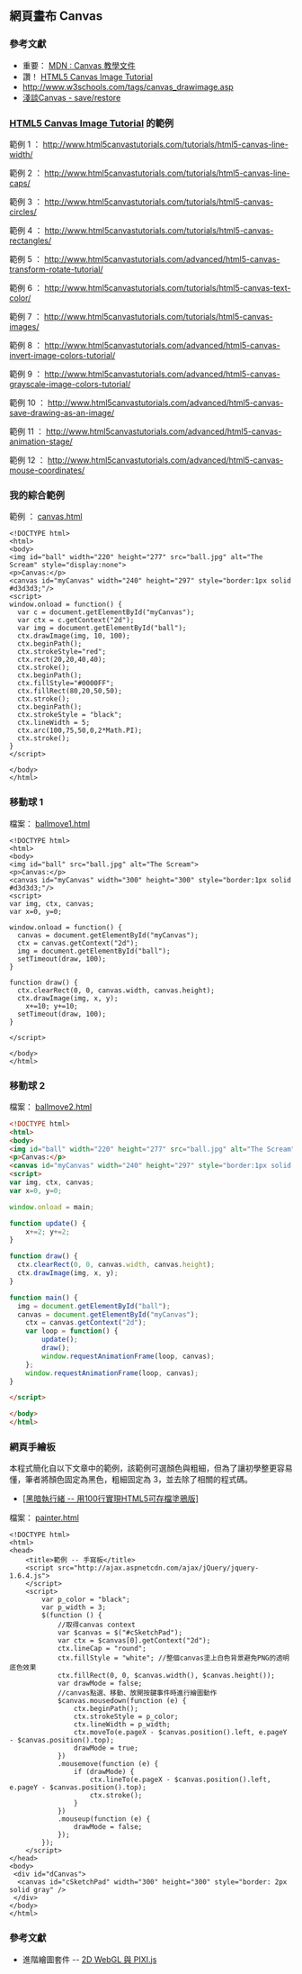 ## 網頁畫布 Canvas

### 參考文獻

* 重要： [MDN : Canvas 教學文件](https://developer.mozilla.org/zh-TW/docs/Web/Guide/HTML/Canvas_tutorial)
* 讚！ [HTML5 Canvas Image Tutorial](http://www.html5canvastutorials.com/tutorials/html5-canvas-images/)
* <http://www.w3schools.com/tags/canvas_drawimage.asp>
* [淺談Canvas - save/restore](http://blog.ring.idv.tw/comment.ser?i=386)

### [HTML5 Canvas Image Tutorial](http://www.html5canvastutorials.com/tutorials/html5-canvas-images/) 的範例

範例 1 ： <http://www.html5canvastutorials.com/tutorials/html5-canvas-line-width/>

範例 2 ： <http://www.html5canvastutorials.com/tutorials/html5-canvas-line-caps/>

範例 3 ： <http://www.html5canvastutorials.com/tutorials/html5-canvas-circles/>

範例 4 ： <http://www.html5canvastutorials.com/tutorials/html5-canvas-rectangles/>

範例 5 ： <http://www.html5canvastutorials.com/advanced/html5-canvas-transform-rotate-tutorial/>

範例 6 ： <http://www.html5canvastutorials.com/tutorials/html5-canvas-text-color/>

範例 7 ： <http://www.html5canvastutorials.com/tutorials/html5-canvas-images/>

範例 8 ： <http://www.html5canvastutorials.com/advanced/html5-canvas-invert-image-colors-tutorial/>

範例 9 ： <http://www.html5canvastutorials.com/advanced/html5-canvas-grayscale-image-colors-tutorial/>

範例 10 ： <http://www.html5canvastutorials.com/advanced/html5-canvas-save-drawing-as-an-image/>

範例 11 ： <http://www.html5canvastutorials.com/advanced/html5-canvas-animation-stage/>

範例 12 ： <http://www.html5canvastutorials.com/advanced/html5-canvas-mouse-coordinates/>

### 我的綜合範例

範例 ：  [canvas.html](code/canvas/canvas.html)

```
<!DOCTYPE html>
<html>
<body>
<img id="ball" width="220" height="277" src="ball.jpg" alt="The Scream" style="display:none">
<p>Canvas:</p>
<canvas id="myCanvas" width="240" height="297" style="border:1px solid #d3d3d3;"/>
<script>
window.onload = function() {
  var c = document.getElementById("myCanvas");
  var ctx = c.getContext("2d");
  var img = document.getElementById("ball");
  ctx.drawImage(img, 10, 100);
  ctx.beginPath();
  ctx.strokeStyle="red";
  ctx.rect(20,20,40,40);
  ctx.stroke();
  ctx.beginPath();
  ctx.fillStyle="#0000FF";
  ctx.fillRect(80,20,50,50);
  ctx.stroke();   
  ctx.beginPath();
  ctx.strokeStyle = "black";
  ctx.lineWidth = 5;
  ctx.arc(100,75,50,0,2*Math.PI);
  ctx.stroke();   
}
</script>

</body>
</html>

```

### 移動球 1

檔案： [ballmove1.html](code/canvas/ballmove1.html)

```
<!DOCTYPE html>
<html>
<body>
<img id="ball" src="ball.jpg" alt="The Scream">
<p>Canvas:</p>
<canvas id="myCanvas" width="300" height="300" style="border:1px solid #d3d3d3;"/>
<script>
var img, ctx, canvas;
var x=0, y=0;

window.onload = function() {
  canvas = document.getElementById("myCanvas");
  ctx = canvas.getContext("2d");
  img = document.getElementById("ball");
  setTimeout(draw, 100);
}

function draw() {
  ctx.clearRect(0, 0, canvas.width, canvas.height);
  ctx.drawImage(img, x, y);
	x+=10; y+=10;
  setTimeout(draw, 100);	
}

</script>

</body>
</html>

```

### 移動球 2

檔案： [ballmove2.html](code/canvas/ballmove2.html)

```html
<!DOCTYPE html>
<html>
<body>
<img id="ball" width="220" height="277" src="ball.jpg" alt="The Scream" style="display:none">
<p>Canvas:</p>
<canvas id="myCanvas" width="240" height="297" style="border:1px solid #d3d3d3;"/>
<script>
var img, ctx, canvas;
var x=0, y=0;

window.onload = main;

function update() {
	x+=2; y+=2;
}

function draw() {
  ctx.clearRect(0, 0, canvas.width, canvas.height);
  ctx.drawImage(img, x, y);
}

function main() {
  img = document.getElementById("ball");
  canvas = document.getElementById("myCanvas");
	ctx = canvas.getContext("2d");
	var loop = function() {
		update();
		draw();
		window.requestAnimationFrame(loop, canvas);
	};
	window.requestAnimationFrame(loop, canvas);
}

</script>

</body>
</html>

```

### 網頁手繪板

本程式簡化自以下文章中的範例，該範例可選顏色與粗細，但為了讓初學整更容易懂，筆者將顏色固定為黑色，粗細固定為 3，並去除了相關的程式碼。

* [[黑暗執行緒 -- 用100行實現HTML5可存檔塗鴉版]](http://blog.darkthread.net/post-2011-10-30-html5-canvas-sktechpad.aspx)


檔案： [painter.html](http://ccc.nqu.edu.tw/db/jsb/code/painter.html)

```
<!DOCTYPE html>
<html>
<head>
    <title>範例 -- 手寫板</title>
    <script src="http://ajax.aspnetcdn.com/ajax/jQuery/jquery-1.6.4.js">
    </script>
    <script>
        var p_color = "black";
        var p_width = 3;
        $(function () {
            //取得canvas context
            var $canvas = $("#cSketchPad");
            var ctx = $canvas[0].getContext("2d");
            ctx.lineCap = "round";
            ctx.fillStyle = "white"; //整個canvas塗上白色背景避免PNG的透明底色效果
            ctx.fillRect(0, 0, $canvas.width(), $canvas.height());
            var drawMode = false;
            //canvas點選、移動、放開按鍵事件時進行繪圖動作
            $canvas.mousedown(function (e) {
                ctx.beginPath();
                ctx.strokeStyle = p_color;
                ctx.lineWidth = p_width;
                ctx.moveTo(e.pageX - $canvas.position().left, e.pageY - $canvas.position().top);
                drawMode = true;
            })
            .mousemove(function (e) {
                if (drawMode) {
                    ctx.lineTo(e.pageX - $canvas.position().left, e.pageY - $canvas.position().top);
                    ctx.stroke();
                }
            })
            .mouseup(function (e) {
                drawMode = false;
            });
        });
    </script>
</head>
<body>
 <div id="dCanvas">
  <canvas id="cSketchPad" width="300" height="300" style="border: 2px solid gray" />
 </div>
</body>
</html>
```

### 參考文獻
* 進階繪圖套件 -- [2D WebGL 與 PIXI.js](http://blog.infographics.tw/2015/12/pixi-introduction/)
